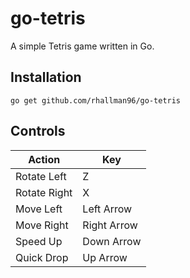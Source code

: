 # go-tetris

A simple Tetris game written in Go.

## Installation
```
go get github.com/rhallman96/go-tetris
```

## Controls

| Action       | Key         |
|--------------|-------------|
| Rotate Left  | Z           |
| Rotate Right | X           |
| Move Left    | Left Arrow  |
| Move Right   | Right Arrow |
| Speed Up     | Down Arrow  |
| Quick Drop   | Up Arrow    |
